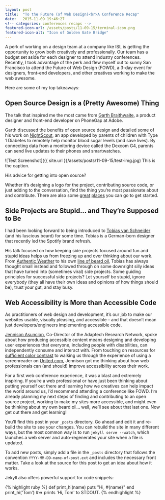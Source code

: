 ```yaml
---
layout: post
title:  "To the Future (of Web Design)<br>A Conference Recap"
date:   2015-11-09 19:46:27
<!-- categories: conferences recaps -->
featured-icon-url: /assets/posts/11-09-15/terminal-icon.png
featured-icon-alt: "Icon of Golden Gate Bridge"
---
```


[garth]: 		https://twitter.com/garthdb
[nightscout]: 	http://www.nightscout.info/

A perk of working on a design team at a company like ISL is getting the opportunity to grow both creatively and professionally. Our team has a budget set aside for each designer to attend industry conferences. Recently, I took advantage of the perk and flew myself out to sunny San Francisco to attend the Future of Web Design (FOWD), a 3-day event for designers, front-end developers, and other creatives  working to make the web awesome. 

Here are some of my top takeaways:


Open Source Design is a (Pretty Awesome) Thing
----------------------------------------------
The talk that inspired me the most came from <a href="https://twitter.com/garthdb" target="_blank" class="link--text-in-p">Garth Braithwaite</a>, a product designer and front-end developer on PhoneGap at Adobe.

Garth discussed the benefits of open source design and detailed some of his work on <a href='http://www.nightscout.info/' target="_blank" class="link--text-in-p">NightScout</a>, an app developed by parents of children with Type 1 Diabetes to remotely help monitor blood sugar levels (and save lives). By connecting data from a monitoring device called the Dexcom G4, parents can send live updates to their phones and smartwatches.

![Test Screenshot]({{ site.url }}/assets/posts/11-09-15/test-img.jpg) <span class="img-caption">This is the caption.</span>

His advice for getting into open source? 

Whether it’s designing a logo for the project, contributing source code, or just adding to the conversation, find the thing you’re most passionate about and contribute. There are also some <a href='http://opendesign.foundation/' target="_blank" class="link--text-in-p">great</a> <a href='https://github.com/opensourcedesign' target="_blank" class="link--text-in-p">places</a> you can go to get started.

Side Projects are Stupid… and They’re Supposed to Be
----------------------------------------------------
I had been looking forward to being introduced to <a href='https://twitter.com/schneidertobias' target="_blank" class="link--text-in-p">Tobias van Schneider</a> (and his luscious beard) for some time. Tobias is a German-born designer that recently led the Spotify brand refresh.

His talk focused on how keeping side projects focused around fun and stupid ideas helps us from freezing up and over thinking about our work. From <a href='http://authenticweather.com/' target="_blank" class="link--text-in-p">Authentic Weather</a> to his own <a href='http://www.beardbrand.com/products/black-marble-beard-oil' target="_blank" class="link--text-in-p">line of beard oil</a>, Tobias has always thought small instead and followed through on some downright silly ideas that have turned into (sometimes viral) side projects. Some guiding principles for successful side projects? Let yourself be stupid, ignore everybody (they all have their own ideas and opinions of how things should be), trust your gut, and stay busy.

Web Accessibility is More than Accessible Code
----------------------------------------------
As practitioners of web design and development, it’s our job to make our websites usable, visually pleasing, and accessible – and that doesn’t mean just developers/engineers implementing accessible code. 

<a href='https://twitter.com/Jennison' target="_blank" class="link--text-in-p">Jennison Asuncion</a>, Co-Director of the Adaptech Research Network, spoke about how producing accessible content means designing and developing user experiences that everyone, including people with disabilities, can independently consume and interact with. From touching on resources for <a href='http://jxnblk.com/colorable/demos/text/' target="_blank" class="link--text-in-p">sufficient color contrast</a> to walking us through the experience of using a screenreader on <a href='https://www.united.com/ual/en/us/?root=1' target="_blank" class="link--text-in-p">United.com</a>, Jennison got me thinking about how web professionals can (and should) improve accessibility across their work.

For a first web conference experience, it was a blast and extremely inspiring. If you’re a web professional or have just been thinking about putting yourself out there and learning how we creatives can help impact the world around us, I’d recommend attending a conference like FOWD. I’m already planning my next steps of finding and contributing to an open source project, working to make my sites more accessible, and might even be thinking about my own beard oil… well, we’ll see about that last one. Now get out there and get learning!




You’ll find this post in your `_posts` directory. Go ahead and edit it and re-build the site to see your changes. You can rebuild the site in many different ways, but the most common way is to run `jekyll serve --watch`, which launches a web server and auto-regenerates your site when a file is updated.

To add new posts, simply add a file in the `_posts` directory that follows the convention `YYYY-MM-DD-name-of-post.ext` and includes the necessary front matter. Take a look at the source for this post to get an idea about how it works.

Jekyll also offers powerful support for code snippets:

{% highlight ruby %}
def print_hi(name)
  puts "Hi, #{name}"
end
print_hi('Tom')
#=> prints 'Hi, Tom' to STDOUT.
{% endhighlight %}


